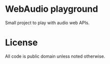 
# WebAudio playground

Small project to play with audio web APIs.


# License

All code is public domain unless noted otherwise.
